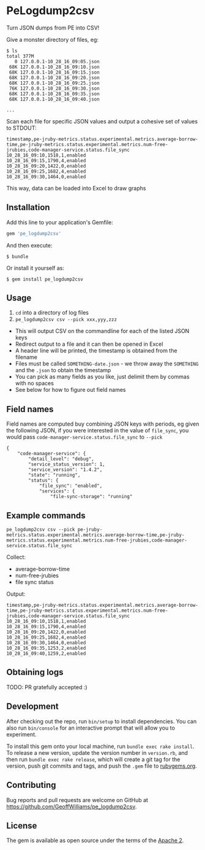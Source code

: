 # PeLogdump2csv

Turn JSON dumps from PE into CSV!

Give a monster directory of files, eg:
```
$ ls
total 377M
   0 127.0.0.1-10_28_16_09:05.json
 68K 127.0.0.1-10_28_16_09:10.json
 68K 127.0.0.1-10_28_16_09:15.json
 68K 127.0.0.1-10_28_16_09:20.json
 68K 127.0.0.1-10_28_16_09:25.json
 76K 127.0.0.1-10_28_16_09:30.json
 68K 127.0.0.1-10_28_16_09:35.json
 68K 127.0.0.1-10_28_16_09:40.json

...
```

Scan each file for specific JSON values and output a cohesive set of values to STDOUT:
```csv
timestamp,pe-jruby-metrics.status.experimental.metrics.average-borrow-time,pe-jruby-metrics.status.experimental.metrics.num-free-jrubies,code-manager-service.status.file_sync
10_28_16_09:10,1518,1,enabled
10_28_16_09:15,1790,4,enabled
10_28_16_09:20,1422,0,enabled
10_28_16_09:25,1682,4,enabled
10_28_16_09:30,1464,0,enabled
```

This way, data can be loaded into Excel to draw graphs


## Installation

Add this line to your application's Gemfile:

```ruby
gem 'pe_logdump2csv'
```

And then execute:

    $ bundle

Or install it yourself as:

    $ gem install pe_logdump2csv



## Usage
1. `cd` into a directory of log files
2. `pe_logdump2csv csv --pick xxx,yyy,zzz`
  * This will output CSV on the commandline for each of the listed JSON keys
  * Redirect output to a file and it can then be opened in Excel
  * A header line will be printed, the timestamp is obtained from the filename
  * Files must be called `SOMETHING-date.json` - we throw away the `SOMETHING` and the `.json` to obtain the timestamp
  * You can pick as many fields as you like, just delimit them by commas with no spaces
  * See below for how to figure out field names

## Field names
Field names are computed buy combining JSON keys with periods, eg given the following JSON, if you were interested in the value of `file_sync`, you would pass `code-manager-service.status.file_sync` to `--pick`
```
{
    "code-manager-service": {
        "detail_level": "debug",
        "service_status_version": 1,
        "service_version": "1.4.2",
        "state": "running",
        "status": {
            "file_sync": "enabled",
            "services": {
                "file-sync-storage": "running"
```

## Example commands

```shell
pe_logdump2csv csv --pick pe-jruby-metrics.status.experimental.metrics.average-borrow-time,pe-jruby-metrics.status.experimental.metrics.num-free-jrubies,code-manager-service.status.file_sync
```

Collect:

* average-borrow-time
* num-free-jrubies
* file sync status


Output:
```csv
timestamp,pe-jruby-metrics.status.experimental.metrics.average-borrow-time,pe-jruby-metrics.status.experimental.metrics.num-free-jrubies,code-manager-service.status.file_sync
10_28_16_09:10,1518,1,enabled
10_28_16_09:15,1790,4,enabled
10_28_16_09:20,1422,0,enabled
10_28_16_09:25,1682,4,enabled
10_28_16_09:30,1464,0,enabled
10_28_16_09:35,1253,2,enabled
10_28_16_09:40,1259,2,enabled
```



## Obtaining logs
TODO: PR gratefully accepted :)

## Development

After checking out the repo, run `bin/setup` to install dependencies. You can also run `bin/console` for an interactive prompt that will allow you to experiment.

To install this gem onto your local machine, run `bundle exec rake install`. To release a new version, update the version number in `version.rb`, and then run `bundle exec rake release`, which will create a git tag for the version, push git commits and tags, and push the `.gem` file to [rubygems.org](https://rubygems.org).

## Contributing

Bug reports and pull requests are welcome on GitHub at https://github.com/GeoffWilliams/pe_logdump2csv.


## License

The gem is available as open source under the terms of the [Apache 2](https://www.apache.org/licenses/LICENSE-2.0).
